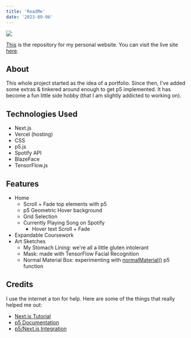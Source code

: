 ```yaml
---
title: 'ReadMe'
date: '2023-09-06'
---
```


![](https://github.com/carolineeausema/carolines-app/blob/138d9f86832c7a4355f0e43adec6e9b18af10824/public/images/readme.jpeg?raw=true)

[This](https://github.com/carolineeausema/carolines-app) is the repository for my personal website. You can visit the live site [here](https://carolineausema.vercel.app/).

## About

This whole project started as the idea of a portfolio. Since then, I've added some extras & tinkered around enough to get p5 implemented. It has become a fun little side hobby (that I am slightly addicted to working on).

## Technologies Used

- Next.js
- Vercel (hosting)
- CSS
- p5.js
- Spotify API
- BlazeFace
- TensorFlow.js

## Features

- Home
    - Scroll + Fade top elements with p5
    - p5 Geometric Hover background
    - Grid Selection
    - Currently Playing Song on Spotify
        - Hover text Scroll + Fade
- Expandable Coursework
- Art Sketches
    - My Stomach Lining: we're all a little gluten intolerant
    - Mask: made with TensorFlow Facial Recognition
    - Normal Material Box: experimenting with [normalMaterial()](https://p5js.org/reference/#/p5/normalMaterial) p5 function

## Credits

I use the internet a ton for help. Here are some of the things that really helped me out:
- [Next.js Tutorial](https://nextjs.org/learn/basics/create-nextjs-app)
- [p5 Documentation](https://p5js.org/)
- [p5/Next.js Integration](https://dev.to/christiankastner/integrating-p5-js-with-react-i0d)


